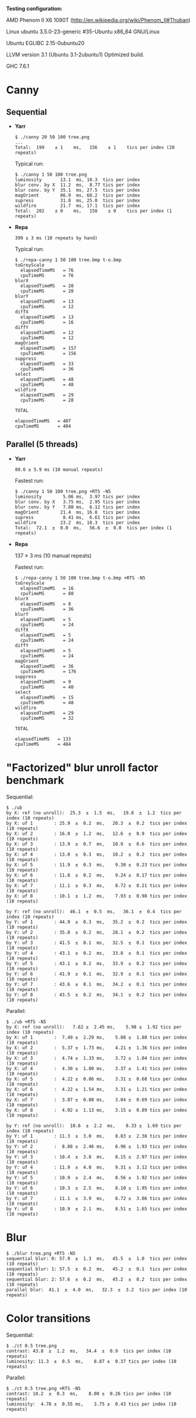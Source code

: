 **Testing configuration:**

AMD Phenom II X6 1090T (http://en.wikipedia.org/wiki/Phenom_II#Thuban)

Linux ubuntu 3.5.0-23-generic #35-Ubuntu x86_64 GNU/Linux

Ubuntu EGLIBC 2.15-0ubuntu20

LLVM version 3.1 (Ubuntu 3.1-2ubuntu1) Optimized build.

GHC 7.6.1



Canny
=====

Sequential
----------

* **Yarr**

  ```
  $ ./canny 20 50 100 tree.png 
  ...
  Total:  199    ± 1    ms,   156    ± 1    tics per index (20 repeats)
  ```

  Typical run:

  ```
  $ ./canny 1 50 100 tree.png 
  luminosity       13.1  ms, 10.3  tics per index
  blur conv. by X  11.2  ms,  8.77 tics per index
  blur conv. by Y  35.1  ms, 27.5  tics per index
  magOrient        86.9  ms, 68.2  tics per index
  supress          31.8  ms, 25.0  tics per index
  wildfire         21.7  ms, 17.1  tics per index
  Total:  202    ± 0    ms,   158    ± 0    tics per index (1 repeats)
  ```

* **Repa**

  ```399 ± 3 ms (10 repeats by hand)```

  Typical run:

  ```
  $ ./repa-canny 1 50 100 tree.bmp t-o.bmp
  toGreyScale
    elapsedTimeMS   = 76
    cpuTimeMS       = 76
  blurX
    elapsedTimeMS   = 20
    cpuTimeMS       = 20
  blurY
    elapsedTimeMS   = 13
    cpuTimeMS       = 12
  diffX
    elapsedTimeMS   = 13
    cpuTimeMS       = 16
  diffY
    elapsedTimeMS   = 12
    cpuTimeMS       = 12
  magOrient
    elapsedTimeMS   = 157
    cpuTimeMS       = 156
  suppress
    elapsedTimeMS   = 33
    cpuTimeMS       = 36
  select
    elapsedTimeMS   = 48
    cpuTimeMS       = 48
  wildfire
    elapsedTimeMS   = 29
    cpuTimeMS       = 28

  TOTAL

  elapsedTimeMS   = 407
  cpuTimeMS       = 404
  ```



Parallel (5 threads)
--------------------

* **Yarr**

  ```80.6 ± 5.9 ms (10 manual repeats)```

  Fastest run:

  ```
  $ ./canny 1 50 100 tree.png +RTS -N5
  luminosity        5.06 ms,  3.97 tics per index
  blur conv. by X   3.75 ms,  2.95 tics per index
  blur conv. by Y   7.80 ms,  6.12 tics per index
  magOrient        21.4  ms, 16.8  tics per index
  supress           8.41 ms,  6.61 tics per index
  wildfire         23.2  ms, 18.3  tics per index
  Total:  72.1  ±  0.0  ms,   56.6  ±  0.0  tics per index (1 repeats)
  ```


* **Repa**

  137 ± 3 ms (10 manual repeats)

  Fastest run:

  ```
  $ ./repa-canny 1 50 100 tree.bmp t-o.bmp +RTS -N5
  toGreyScale
    elapsedTimeMS   = 16
    cpuTimeMS       = 80
  blurX
    elapsedTimeMS   = 8
    cpuTimeMS       = 36
  blurY
    elapsedTimeMS   = 5
    cpuTimeMS       = 24
  diffX
    elapsedTimeMS   = 5
    cpuTimeMS       = 24
  diffY
    elapsedTimeMS   = 5
    cpuTimeMS       = 24
  magOrient
    elapsedTimeMS   = 36
    cpuTimeMS       = 176
  suppress
    elapsedTimeMS   = 9
    cpuTimeMS       = 40
  select
    elapsedTimeMS   = 15
    cpuTimeMS       = 48
  wildfire
    elapsedTimeMS   = 29
    cpuTimeMS       = 32

  TOTAL

  elapsedTimeMS   = 133
  cpuTimeMS       = 484
  ```



"Factorized" blur unroll factor benchmark
=========================================

Sequential:

```
$ ./ub
by X: ref (no unroll):  25.3  ±  1.5  ms,   19.8  ±  1.2  tics per index (10 repeats)
by X: uf 1        : 25.9  ±  0.2  ms,   20.3  ±  0.2  tics per index (10 repeats)
by X: uf 2        : 16.0  ±  1.2  ms,   12.6  ±  0.9  tics per index (10 repeats)
by X: uf 3        : 13.9  ±  0.7  ms,   10.9  ±  0.6  tics per index (10 repeats)
by X: uf 4        : 13.0  ±  0.3  ms,   10.2  ±  0.2  tics per index (10 repeats)
by X: uf 5        : 11.9  ±  0.3  ms,    9.30 ±  0.23 tics per index (10 repeats)
by X: uf 6        : 11.8  ±  0.2  ms,    9.24 ±  0.17 tics per index (10 repeats)
by X: uf 7        : 11.1  ±  0.3  ms,    8.72 ±  0.21 tics per index (10 repeats)
by X: uf 8        : 10.1  ±  1.2  ms,    7.93 ±  0.98 tics per index (10 repeats)

by Y: ref (no unroll):  46.1  ±  0.5  ms,   36.1  ±  0.4  tics per index (10 repeats)
by Y: uf 1        : 44.9  ±  0.3  ms,   35.2  ±  0.2  tics per index (10 repeats)
by Y: uf 2        : 35.8  ±  0.2  ms,   28.1  ±  0.2  tics per index (10 repeats)
by Y: uf 3        : 41.5  ±  0.1  ms,   32.5  ±  0.1  tics per index (10 repeats)
by Y: uf 4        : 43.1  ±  0.2  ms,   33.8  ±  0.1  tics per index (10 repeats)
by Y: uf 5        : 43.1  ±  0.2  ms,   33.9  ±  0.2  tics per index (10 repeats)
by Y: uf 6        : 41.9  ±  0.1  ms,   32.9  ±  0.1  tics per index (10 repeats)
by Y: uf 7        : 43.6  ±  0.1  ms,   34.2  ±  0.1  tics per index (10 repeats)
by Y: uf 8        : 43.5  ±  0.2  ms,   34.1  ±  0.2  tics per index (10 repeats)
```

Parallel:

```
$ ./ub +RTS -N5
by X: ref (no unroll):   7.62 ±  2.45 ms,    5.98 ±  1.92 tics per index (10 repeats)
by X: uf 1        :  7.49 ±  2.29 ms,    5.88 ±  1.80 tics per index (10 repeats)
by X: uf 2        :  5.37 ±  1.73 ms,    4.21 ±  1.36 tics per index (10 repeats)
by X: uf 3        :  4.74 ±  1.33 ms,    3.72 ±  1.04 tics per index (10 repeats)
by X: uf 4        :  4.30 ±  1.80 ms,    3.37 ±  1.41 tics per index (10 repeats)
by X: uf 5        :  4.22 ±  0.86 ms,    3.31 ±  0.68 tics per index (10 repeats)
by X: uf 6        :  4.22 ±  1.54 ms,    3.31 ±  1.21 tics per index (10 repeats)
by X: uf 7        :  3.87 ±  0.88 ms,    3.04 ±  0.69 tics per index (10 repeats)
by X: uf 8        :  4.02 ±  1.13 ms,    3.15 ±  0.89 tics per index (10 repeats)

by Y: ref (no unroll):  10.6  ±  2.2  ms,    8.33 ±  1.69 tics per index (10 repeats)
by Y: uf 1        : 11.3  ±  3.0  ms,    8.83 ±  2.38 tics per index (10 repeats)
by Y: uf 2        :  8.88 ±  2.46 ms,    6.96 ±  1.93 tics per index (10 repeats)
by Y: uf 3        : 10.4  ±  3.8  ms,    8.15 ±  2.97 tics per index (10 repeats)
by Y: uf 4        : 11.9  ±  4.0  ms,    9.31 ±  3.12 tics per index (10 repeats)
by Y: uf 5        : 10.9  ±  2.4  ms,    8.56 ±  1.92 tics per index (10 repeats)
by Y: uf 6        : 10.3  ±  2.5  ms,    8.10 ±  1.95 tics per index (10 repeats)
by Y: uf 7        : 11.1  ±  3.9  ms,    8.72 ±  3.06 tics per index (10 repeats)
by Y: uf 8        : 10.9  ±  2.1  ms,    8.51 ±  1.65 tics per index (10 repeats)
```



Blur
====

```
$ ./blur tree.png +RTS -N5
sequential blur: 0: 57.9  ±  1.3  ms,   45.5  ±  1.0  tics per index (10 repeats)
sequential blur: 1: 57.5  ±  0.2  ms,   45.2  ±  0.1  tics per index (10 repeats)
sequential blur: 2: 57.6  ±  0.2  ms,   45.2  ±  0.2  tics per index (10 repeats)
parallel blur:  41.1  ±  4.0  ms,   32.3  ±  3.2  tics per index (10 repeats)
```


Color transitions
=================

Sequential:

```
$ ./ct 0.5 tree.png
contrast: 43.8  ±  1.2  ms,   34.4  ±  0.9  tics per index (10 repeats)
luminosity: 11.3  ±  0.5  ms,    8.87 ±  0.37 tics per index (10 repeats)
```

Parallel:

```
$ ./ct 0.5 tree.png +RTS -N5
contrast: 10.2  ±  0.3  ms,    8.00 ±  0.26 tics per index (10 repeats)
luminosity:  4.78 ±  0.55 ms,    3.75 ±  0.43 tics per index (10 repeats)
```